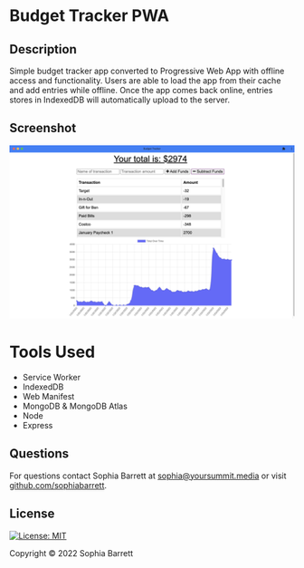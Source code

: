 # Budget Tracker PWA

## Description

Simple budget tracker app converted to Progressive Web App with offline access and functionality. Users are able to load the app from their cache and add entries while offline. Once the app comes back online, entries stores in IndexedDB will automatically upload to the server.

## Screenshot

![screenshot of downloaded PWA](./screenshot.png)

# Tools Used

- Service Worker
- IndexedDB
- Web Manifest
- MongoDB & MongoDB Atlas
- Node
- Express

## Questions

For questions contact Sophia Barrett at [sophia@yoursummit.media](mailto:sophia@yoursummit.media) or visit [github.com/sophiabarrett](https://github.com/sophiabarrett).

## License

[![License: MIT](https://img.shields.io/badge/License-MIT-yellow.svg)](./LICENSE)

Copyright © 2022 Sophia Barrett
